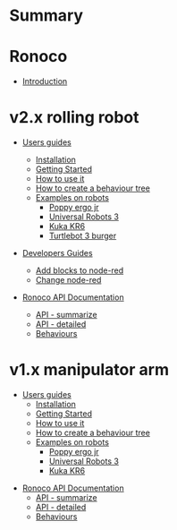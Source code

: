 # Summary

Ronoco
======

- [Introduction](index.md)

v2.x rolling robot
=================

- [Users guides](v2.x/users-guides.md)
    - [Installation](v2.x/user-guides/installation.md)
    - [Getting Started](v2.x/user-guides/quick-start.md)
    - [How to use it](v2.x/user-guides/how-to-use-it.md)
    - [How to create a behaviour tree](v2.x/user-guides/bt.md)
    - [Examples on robots](v2.x/user-guides/examples.md)
      - [Poppy ergo jr](v2.x/user-guides/poppy.md)
      - [Universal Robots 3](v2.x/user-guides/ur3.md)
      - [Kuka KR6](v2.x/user-guides/kuka.md)
      - [Turtlebot 3 burger](v2.x/user-guides/turtlebot.md)

- [Developers Guides](v2.x/dev-guides.md)
    - [Add blocks to node-red](v2.x/dev-guides/new-blocks.md)
    - [Change node-red](v2.x/dev-guides/scratch.md)

- [Ronoco API Documentation](v2.x/api-documentation.md)
    - [API - summarize](v2.x/documentation/api-short.md)
    - [API - detailed](v2.x/documentation/api-detailed.md)
    - [Behaviours](v2.x/documentation/behavior.md)

v1.x manipulator arm
==================

- [Users guides](v1.x/users-guides.md)
    - [Installation](v1.x/user-guides/installation.md)
    - [Getting Started](v1.x/user-guides/quick-start.md)
    - [How to use it](v1.x/user-guides/how-to-use-it.md)
    - [How to create a behaviour tree](v1.x/user-guides/bt.md)
    - [Examples on robots](v1.x/user-guides/poppy.md)
      - [Poppy ergo jr](v1.x/user-guides/poppy.md)
      - [Universal Robots 3](v1.x/user-guides/ur3.md)
      - [Kuka KR6](v1.x/user-guides/kuka.md)

<!--# Developers guides-->

<!--- [Add blocks to node-red](dev-guides/new-blocks.md)-->
<!--- [Change node-red](dev-guides/scratch.md)-->

- [Ronoco API Documentation](v1.x/api-documentation.md)
    - [API - summarize](v1.x/documentation/api-short.md)
    - [API - detailed](v1.x/documentation/api-detailed.md)
    - [Behaviours](v1.x/documentation/behavior.md)
